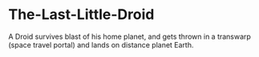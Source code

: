 The-Last-Little-Droid
=====================

A Droid survives blast of his home planet, and gets thrown in a transwarp (space travel portal) and lands on distance planet Earth.